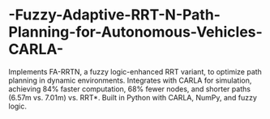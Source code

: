 # -Fuzzy-Adaptive-RRT-N-Path-Planning-for-Autonomous-Vehicles-CARLA-
Implements FA-RRTN, a fuzzy logic-enhanced RRT variant, to optimize path planning in dynamic environments. Integrates with CARLA for simulation, achieving 84% faster computation, 68% fewer nodes, and shorter paths (6.57m vs. 7.01m) vs. RRT*. Built in Python with CARLA, NumPy, and fuzzy logic.
